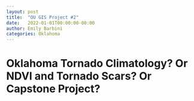 ```yaml
---
layout: post
title:  "OU GIS Project #2"
date:   2022-01-01T00:00:00-00:00
author: Emily Barbini
categories: Oklahoma
---
```


# Oklahoma Tornado Climatology? Or NDVI and Tornado Scars? Or Capstone Project?
